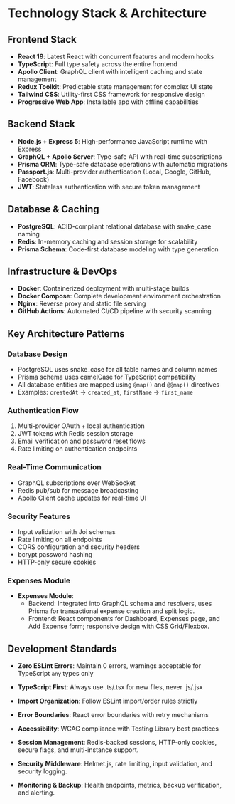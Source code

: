 # Technology Stack & Architecture

## Frontend Stack

- **React 19**: Latest React with concurrent features and modern hooks
- **TypeScript**: Full type safety across the entire frontend
- **Apollo Client**: GraphQL client with intelligent caching and state management
- **Redux Toolkit**: Predictable state management for complex UI state
- **Tailwind CSS**: Utility-first CSS framework for responsive design
- **Progressive Web App**: Installable app with offline capabilities

## Backend Stack

- **Node.js + Express 5**: High-performance JavaScript runtime with Express
- **GraphQL + Apollo Server**: Type-safe API with real-time subscriptions
- **Prisma ORM**: Type-safe database operations with automatic migrations
- **Passport.js**: Multi-provider authentication (Local, Google, GitHub, Facebook)
- **JWT**: Stateless authentication with secure token management

## Database & Caching

- **PostgreSQL**: ACID-compliant relational database with snake_case naming
- **Redis**: In-memory caching and session storage for scalability
- **Prisma Schema**: Code-first database modeling with type generation

## Infrastructure & DevOps

- **Docker**: Containerized deployment with multi-stage builds
- **Docker Compose**: Complete development environment orchestration
- **Nginx**: Reverse proxy and static file serving
- **GitHub Actions**: Automated CI/CD pipeline with security scanning

## Key Architecture Patterns

### Database Design

- PostgreSQL uses snake_case for all table names and column names
- Prisma schema uses camelCase for TypeScript compatibility
- All database entities are mapped using `@map()` and `@@map()` directives
- Examples: `createdAt` → `created_at`, `firstName` → `first_name`

### Authentication Flow

1. Multi-provider OAuth + local authentication
2. JWT tokens with Redis session storage
3. Email verification and password reset flows
4. Rate limiting on authentication endpoints

### Real-Time Communication

- GraphQL subscriptions over WebSocket
- Redis pub/sub for message broadcasting
- Apollo Client cache updates for real-time UI

### Security Features

- Input validation with Joi schemas
- Rate limiting on all endpoints
- CORS configuration and security headers
- bcrypt password hashing
- HTTP-only secure cookies

### Expenses Module

- **Expenses Module**:
  - Backend: Integrated into GraphQL schema and resolvers, uses Prisma for transactional expense creation and split logic.
  - Frontend: React components for Dashboard, Expenses page, and Add Expense form; responsive design with CSS Grid/Flexbox.

## Development Standards

- **Zero ESLint Errors**: Maintain 0 errors, warnings acceptable for TypeScript `any` types only
- **TypeScript First**: Always use .ts/.tsx for new files, never .js/.jsx
- **Import Organization**: Follow ESLint import/order rules strictly
- **Error Boundaries**: React error boundaries with retry mechanisms
- **Accessibility**: WCAG compliance with Testing Library best practices

- **Session Management**: Redis-backed sessions, HTTP-only cookies, secure flags, and multi-instance support.
- **Security Middleware**: Helmet.js, rate limiting, input validation, and security logging.
- **Monitoring & Backup**: Health endpoints, metrics, backup verification, and alerting.
